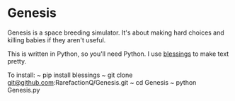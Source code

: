 # Genesis

Genesis is a space breeding simulator. It's about making hard choices and killing babies if they aren't useful.

This is written in Python, so you'll need Python.
I use [blessings](https://pypi.python.org/pypi/blessings) to make text pretty.

To install:
~ pip install blessings
~ git clone git@github.com:RarefactionQ/Genesis.git
~ cd Genesis
~ python Genesis.py
